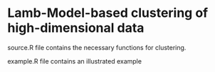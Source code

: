 # Lamb-Model-based clustering of high-dimensional data

source.R file contains the necessary functions for clustering. 

example.R file contains an illustrated example
